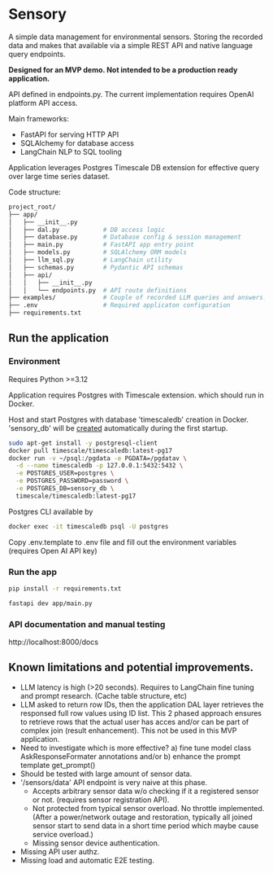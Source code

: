
# Sensory 


A simple data management for environmental sensors. Storing the recorded data and makes that available
via a simple REST API and native language query endpoints.

**Designed for an MVP demo. Not intended to be a production ready application.**

API defined in endpoints.py. The current implementation requires OpenAI platform API access.

Main frameworks:

* FastAPI for serving HTTP API 
* SQLAlchemy for database access
* LangChain NLP to SQL tooling

Application leverages Postgres Timescale DB extension for effective query over large time series dataset.

Code structure:

```bash
project_root/
├── app/
│   ├── __init__.py
│   ├── dal.py            # DB access logic
│   ├── database.py       # Database config & session management
│   ├── main.py           # FastAPI app entry point
│   ├── models.py         # SQLAlchemy ORM models
│   ├── llm_sql.py        # LangChain utility
│   ├── schemas.py        # Pydantic API schemas
│   ├── api/
│   │   ├── __init__.py
│   │   └── endpoints.py  # API route definitions
├── examples/             # Couple of recorded LLM queries and answers.
├── .env                  # Required applicaton configuration
├── requirements.txt
```

## Run the application

### Environment

Requires Python >=3.12

Application requires Postgres with Timescale extension. which should run in Docker.

Host and start Postgres with database 'timescaledb' creation in Docker.
'sensory_db' will be [created](https://hub.docker.com/_/postgres#environment-variables) 
automatically during the first startup.

```bash
sudo apt-get install -y postgresql-client
docker pull timescale/timescaledb:latest-pg17
docker run -v ~/psql:/pgdata -e PGDATA=/pgdatav \
  -d --name timescaledb -p 127.0.0.1:5432:5432 \
  -e POSTGRES_USER=postgres \
  -e POSTGRES_PASSWORD=password \
  -e POSTGRES_DB=sensory_db \
  timescale/timescaledb:latest-pg17 
```

Postgres CLI available by

```bash
docker exec -it timescaledb psql -U postgres
```

Copy  .env.template to .env file and fill out the environment variables (requires Open AI API key)

### Run the app

```bash
pip install -r requirements.txt

fastapi dev app/main.py
```

### API documentation and manual testing

http://localhost:8000/docs


## Known limitations and potential improvements.

* LLM latency is high (>20 seconds). Requires to LangChain fine tuning and prompt research. (Cache table structure, etc)
* LLM asked to return row IDs, then the application DAL layer retrieves the responsed full row values using ID list. This 2 phased approach ensures to retrieve rows that the actual user has acces and/or can be part of complex join (result enhancement). This not be used in this MVP application.
* Need to investigate which is more effective? 
   a) fine tune model class AskResponseFormater annotations and/or 
   b) enhance the prompt template get_prompt()
* Should be tested with large amount of sensor data.
* '/sensors/data' API endpoint is very naive at this phase. 
  * Accepts arbitrary sensor data w/o checking if it a registered sensor or not. (requires sensor registration API). 
  * Not protected from typical sensor overload. No throttle implemented. (After a power/network outage and restoration, typically all joined sensor start to send data in a short time period which maybe cause service overload.)
  * Missing sensor device authentication.
* Missing API user authz.
* Missing load and automatic E2E testing.
